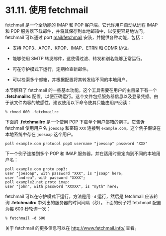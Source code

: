 # 31.11. 使用 fetchmail

fetchmail 是一个全功能的 IMAP 和 POP 客户端。它允许用户自动从远程 IMAP 和 POP 服务器下载邮件，并将其保存到本地邮箱中，以便更容易地访问。fetchmail 可以通过 port [mail/fetchmail](https://cgit.freebsd.org/ports/tree/mail/fetchmail/pkg-descr) 安装，并提供各种功能，包括：

- 支持 POP3、APOP、KPOP、IMAP、ETRN 和 ODMR 协议。

- 能够使用 SMTP 转发邮件，这使得过滤、转发和别名能够正常运行。

- 可在守护模式下运行，定期检查新邮件。

- 可以检索多个邮箱，并根据配置将其转发给不同的本地用户。

本节解释了 fetchmail 的一些基本功能。这个工具需要在用户的主目录下有一个 **.fetchmailrc** 配置，以便正确运行。这个文件包括服务器信息以及登录凭据。由于该文件内容的敏感性，建议使用以下命令使其只能由用户阅读：

```
% chmod 600 .fetchmailrc
```

下面的 **.fetchmailrc** 是一个使用 POP 下载单个用户邮箱的例子。它告诉 fetchmail 使用用户名 `joesoap` 和密码 `XXX` 连接到 `example.com`。这个例子假设在本地系统中存在 `joesoap` 这个用户。

```
poll example.com protocol pop3 username "joesoap" password "XXX"
```

下一个例子连接到多个 POP 和 IMAP 服务器，并在适用时重定向到不同的本地用户名：

```
poll example.com proto pop3:
user "joesoap", with password "XXX", is "jsoap" here;
user "andrea", with password "XXXX";
poll example2.net proto imap:
user "john", with password "XXXXX", is "myth" here;
```

fetchmail 可以在守护模式下运行，方法是用 `-d` 运行，然后是 fetchmail 应该轮询 **.fetchmailrc** 中列出的服务器的时间间隔（秒）。下面的例子将 fetchmail 配置为每 600 秒轮询一次：

```
% fetchmail -d 600
```

关于 fetchmail 的更多信息可以在 <http://www.fetchmail.info/> 查看。